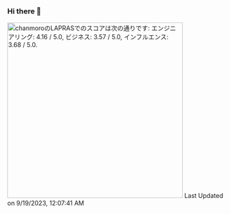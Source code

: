 ### Hi there 👋


<!--START_SECTION:lapras-card-->
<p ><a href="https://lapras.com/public/chanmoro" target="_blank" rel="noopener noreferrer"><img alt="chanmoroのLAPRASでのスコアは次の通りです: エンジニアリング: 4.16 / 5.0, ビジネス: 3.57 / 5.0, インフルエンス: 3.68 / 5.0." src="https://lapras-card-generator.vercel.app/api/svg?e=4.16&b=3.57&i=3.68&b1=%23020E27&b2=%230E5593&i1=%23030E21&i2=%231688BF&l=ja" width="400" ></a>  
Last Updated on 9/19/2023, 12:07:41 AM</p>
<!--END_SECTION:lapras-card-->
